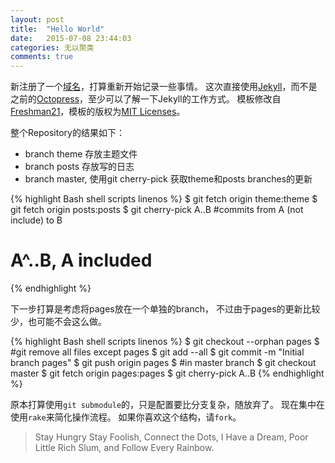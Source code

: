 ```yaml
---
layout: post
title:  "Hello World"
date:   2015-07-08 23:44:03
categories: 无以聚类
comments: true
---
```


新注册了一个[域名](http://www.weinyc.com "人在纽约")，打算重新开始记录一些事情。 这次直接使用[Jekyll](https://github.com/jekyll/jekyll)，而不是之前的[Octopress](http://octopress.org/)，至少可以了解一下Jekyll的工作方式。  模板修改自[Freshman21](https://github.com/yulijia/freshman21/)，模板的版权为[MIT Licenses](http://choosealicense.com/licenses/mit/)。

整个Repository的结果如下：

* branch theme 存放主题文件
* branch posts 存放写的日志
* branch master, 使用git cherry-pick 获取theme和posts branches的更新

{% highlight Bash shell scripts linenos %}
$ git fetch origin theme:theme
$ git fetch origin posts:posts
$ git cherry-pick A..B #commits from A (not include) to B
# A^..B, A included
{% endhighlight %} 

下一步打算是考虑将pages放在一个单独的branch， 不过由于pages的更新比较少，也可能不会这么做。

{% highlight Bash shell scripts linenos %}
$ git checkout --orphan pages
$ #git remove all files except pages
$ git add --all
$ git commit -m "Initial branch pages"
$ git push origin pages
$ #in master branch
$ git checkout master
$ git fetch origin pages:pages
$ git cherry-pick A..B 
{% endhighlight %} 

原本打算使用`git submodule`的，只是配置要比分支复杂，随放弃了。 现在集中在使用`rake`来简化操作流程。 如果你喜欢这个结构，请`fork`。

> Stay Hungry Stay Foolish, Connect the Dots, I Have a Dream, Poor Little Rich Slum, and Follow Every Rainbow.